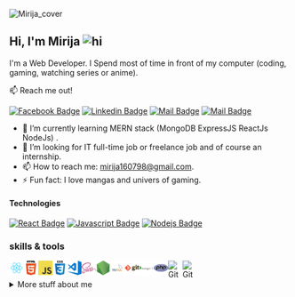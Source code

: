 ![Mirija_cover](https://user-images.githubusercontent.com/36816520/103216787-2a702480-4917-11eb-8595-da3b66a465e5.png)
## Hi, I'm Mirija <img src="https://user-images.githubusercontent.com/1303154/88677602-1635ba80-d120-11ea-84d8-d263ba5fc3c0.gif" width="28px" alt="hi">

I'm a Web Developer. I Spend most of time in front of my computer (coding, gaming, watching series or anime).

:mailbox: Reach me out!

[![Facebook Badge](https://img.shields.io/badge/-@Mirija_A-1ca0f1?style=flat&labelColor=1ca0f1&logo=facebook&logoColor=white&link=https://www.facebook.com/Jahrim.Vals/)](https://www.facebook.com/Jahrim.Vals/) [![Linkedin Badge](https://img.shields.io/badge/-Mirija-0e76a8?style=flat&labelColor=0e76a8&logo=linkedin&logoColor=white)](https://www.linkedin.com/in/mirija-andrianalizandry/) [![Mail Badge](https://img.shields.io/badge/-@mirija_a-e84393?style=flat&labelColor=e84393&logo=instagram&logoColor=white)](https://www.instagram.com/mirija_a/) [![Mail Badge](https://img.shields.io/badge/-mirija160798-c0392b?style=flat&labelColor=c0392b&logo=gmail&logoColor=white)](mailto:mirija160798@gmail.com)

- 🔭 I’m currently learning MERN stack (MongoDB ExpressJS ReactJs NodeJs) .
- 🤔 I’m looking for IT full-time job or freelance job and of course an internship.
- 📫 How to reach me: mirija160798@gmail.com.
- ⚡ Fun fact: I love mangas and univers of gaming.

#### Technologies

<!-- TODO: Make technologies links takes you to repositories -->

[![React Badge](https://img.shields.io/badge/-React-61DBFB?style=for-the-badge&labelColor=black&logo=react&logoColor=61DBFB)](#) [![Javascript Badge](https://img.shields.io/badge/-Javascript-F0DB4F?style=for-the-badge&labelColor=black&logo=javascript&logoColor=F0DB4F)](#) [![Nodejs Badge](https://img.shields.io/badge/-Nodejs-3C873A?style=for-the-badge&labelColor=black&logo=node.js&logoColor=3C873A)](#)

### skills & tools

<img align="left" alt="React" width="26px" src="https://raw.githubusercontent.com/github/explore/80688e429a7d4ef2fca1e82350fe8e3517d3494d/topics/react/react.png" />

<img align="left" alt="HTML5" width="26px" src="https://raw.githubusercontent.com/github/explore/80688e429a7d4ef2fca1e82350fe8e3517d3494d/topics/html/html.png" />

<img align="left" alt="JavaScript" width="26px" src="https://raw.githubusercontent.com/github/explore/80688e429a7d4ef2fca1e82350fe8e3517d3494d/topics/javascript/javascript.png" />

<img align="left" alt="CSS" width="26px" src="https://raw.githubusercontent.com/github/explore/80688e429a7d4ef2fca1e82350fe8e3517d3494d/topics/css/css.png" />

<img align="left" alt="Visual Studio Code" width="26px" src="https://raw.githubusercontent.com/github/explore/80688e429a7d4ef2fca1e82350fe8e3517d3494d/topics/visual-studio-code/visual-studio-code.png" />

<img align="left" alt="Sass" width="26px" src="https://raw.githubusercontent.com/github/explore/80688e429a7d4ef2fca1e82350fe8e3517d3494d/topics/sass/sass.png" />

<img align="left" alt="Node.js" width="26px" src="https://raw.githubusercontent.com/github/explore/80688e429a7d4ef2fca1e82350fe8e3517d3494d/topics/nodejs/nodejs.png" />

<img align="left" alt="MySQL" width="26px" src="https://raw.githubusercontent.com/github/explore/80688e429a7d4ef2fca1e82350fe8e3517d3494d/topics/mysql/mysql.png" />

<img align="left" alt="Git" width="26px" src="https://raw.githubusercontent.com/github/explore/80688e429a7d4ef2fca1e82350fe8e3517d3494d/topics/git/git.png" />

<img align="left" alt="MongoDB" width="26px" src="https://raw.githubusercontent.com/github/explore/80688e429a7d4ef2fca1e82350fe8e3517d3494d/topics/mongodb/mongodb.png" />

<img align="left" alt="Git" width="26px" src="https://raw.githubusercontent.com/github/explore/80688e429a7d4ef2fca1e82350fe8e3517d3494d/topics/php/php.png" />

<img align="left" alt="Git" width="26px" src="https://mirija-portfolio.netlify.app/images/icon_codeigniter.png" />

<img align="left" alt="Git" width="26px" src="https://mirija-portfolio.netlify.app/images/icons8_adobe_photoshop_48px.png" />

<br />
<br />

<details>
<summary>
  More stuff about me
</summary>

<br >

I love learning new technologies, spending time with friends and family. Moreover, I am comfortable working in a team.

#### Github Stats

![Ipenywis's github stats](https://github-readme-stats.vercel.app/api?username=Jahrim01&count_private=true&theme=tokyonight&hide=contribs,prs)

</details>
